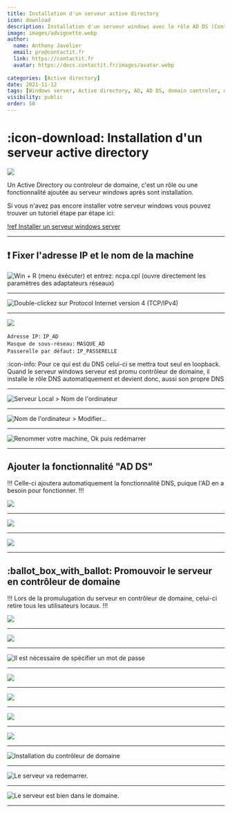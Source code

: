 ```yaml
---
title: Installation d'un serveur active directory
icon: download
description: Installation d'un serveur windows avec le rôle AD DS (Controleur de domaine).
image: images/advignette.webp
author:
  name: Anthony Javelier
  email: pro@contactit.fr
  link: https://contactit.fr
  avatar: https://docs.contactit.fr/images/avatar.webp
  
categories: [Active directory]
date: 2021-11-12
tags: [Windows server, Active directory, AD, AD DS, domain controler, domain, controleur de domaine]
visibility: public
order: 50
---
```


# :icon-download: Installation d'un serveur active directory

![](images/adins.webp)

Un Active Directory ou controleur de domaine, c'est un rôle ou une fonctionnalité ajoutée au serveur windows après sont installation.


Si vous n'avez pas encore installer votre serveur windows vous pouvez trouver un tutoriel étape par étape ici:

[!ref Installer un serveur windows server](https://windows.contactit.fr/windows-server/install-ws.md)


---

## :exclamation: Fixer l'adresse IP et le nom de la machine

![`Win + R` (menu éxécuter) et entrez: `ncpa.cpl`  
(ouvre directement les paramètres des adaptateurs réseaux)](images/install-ad/1.webp)

---

![Double-clickez sur `Protocol Internet version 4 (TCP/IPv4)`](images/install-ad/2.webp)

---

![](images/install-ad/3.webp)

`Adresse IP:` `IP_AD`  
`Masque de sous-réseau:` `MASQUE_AD`  
`Passerelle par défaut:` `IP_PASSERELLE`  

:icon-info: Pour ce qui est du DNS celui-ci se mettra tout seul en loopback.
Quand le serveur windows serveur est promu contrôleur de domaine, il installe le rôle DNS automatiquement et devient donc, aussi son propre DNS

---

![`Serveur Local > Nom de l'ordinateur`](images/install-ad/4.webp)

---

![`Nom de l'ordinateur > Modifier...`](images/install-ad/5.webp)

---

![Renommer votre machine, `Ok` puis redémarrer](images/install-ad/6.webp)

---

## Ajouter la fonctionnalité "AD DS"

!!!
Celle-ci ajoutera automatiquement la fonctionnalité DNS, puique l'AD en a besoin pour fonctionner.
!!!

![](images/install-ad/7.webp)

---

![](images/install-ad/8.webp)

---

![](images/install-ad/9.webp)

---

## :ballot_box_with_ballot: Promouvoir le serveur en contrôleur de domaine

!!!
Lors de la promulugation du serveur en contrôleur de domaine, celui-ci retire tous les utilisateurs locaux.
!!!

![](images/install-ad/10.webp)

---

![](images/install-ad/11.webp)

---

![Il est nécessaire de spécifier un mot de passe](images/install-ad/12.webp)

---

![](images/install-ad/13.webp)

---

![](images/install-ad/14.webp)

---

![](images/install-ad/15.webp)

---

![](images/install-ad/16.webp)

---

![Installation du contrôleur de domaine](images/install-ad/17.webp)

---

![Le serveur va redemarrer.](images/install-ad/18.webp)

---

![Le serveur est bien dans le domaine.](images/install-ad/19.webp)

---













